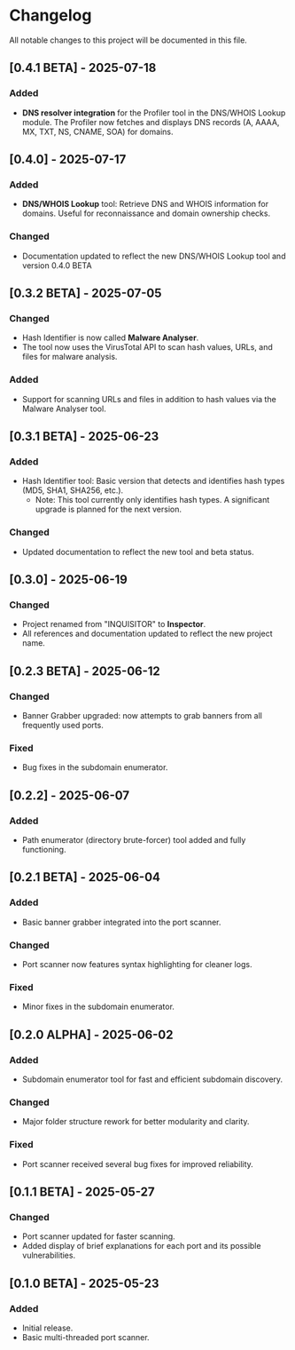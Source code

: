# Changelog

All notable changes to this project will be documented in this file.

## [0.4.1 BETA] - 2025-07-18
### Added
- **DNS resolver integration** for the Profiler tool in the DNS/WHOIS Lookup module. The Profiler now fetches and displays DNS records (A, AAAA, MX, TXT, NS, CNAME, SOA) for domains.

## [0.4.0] - 2025-07-17
### Added
- **DNS/WHOIS Lookup** tool: Retrieve DNS and WHOIS information for domains. Useful for reconnaissance and domain ownership checks.

### Changed
- Documentation updated to reflect the new DNS/WHOIS Lookup tool and version 0.4.0 BETA


## [0.3.2 BETA] - 2025-07-05
### Changed
- Hash Identifier is now called **Malware Analyser**.
- The tool now uses the VirusTotal API to scan hash values, URLs, and files for malware analysis.

### Added
- Support for scanning URLs and files in addition to hash values via the Malware Analyser tool.

## [0.3.1 BETA] - 2025-06-23
### Added
- Hash Identifier tool: Basic version that detects and identifies hash types (MD5, SHA1, SHA256, etc.).
  - Note: This tool currently only identifies hash types. A significant upgrade is planned for the next version.

### Changed
- Updated documentation to reflect the new tool and beta status.

## [0.3.0] - 2025-06-19
### Changed
- Project renamed from "INQUISITOR" to **Inspector**.
- All references and documentation updated to reflect the new project name.

## [0.2.3 BETA] - 2025-06-12
### Changed
- Banner Grabber upgraded: now attempts to grab banners from all frequently used ports.

### Fixed
- Bug fixes in the subdomain enumerator.

## [0.2.2] - 2025-06-07
### Added
- Path enumerator (directory brute-forcer) tool added and fully functioning.

## [0.2.1 BETA] - 2025-06-04
### Added
- Basic banner grabber integrated into the port scanner.

### Changed
- Port scanner now features syntax highlighting for cleaner logs.

### Fixed
- Minor fixes in the subdomain enumerator.

## [0.2.0 ALPHA] - 2025-06-02
### Added
- Subdomain enumerator tool for fast and efficient subdomain discovery.

### Changed
- Major folder structure rework for better modularity and clarity.

### Fixed
- Port scanner received several bug fixes for improved reliability.

## [0.1.1 BETA] - 2025-05-27
### Changed
- Port scanner updated for faster scanning.
- Added display of brief explanations for each port and its possible vulnerabilities.

## [0.1.0 BETA] - 2025-05-23
### Added
- Initial release.
- Basic multi-threaded port scanner.
